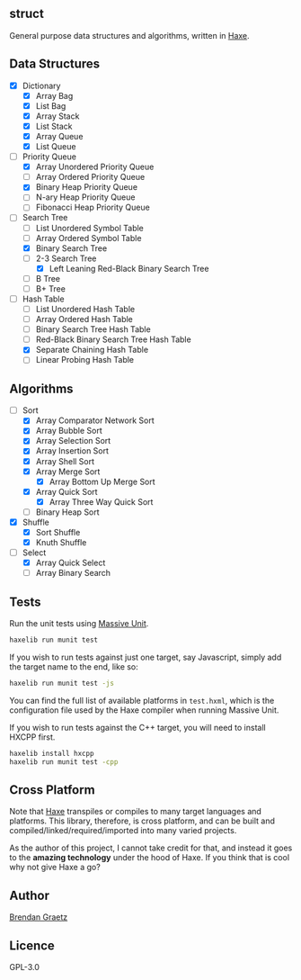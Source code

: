 ## struct

General purpose data structures and algorithms,
written in [Haxe](http://haxe.org/).

## Data Structures

- [x] Dictionary
  - [x] Array Bag
  - [x] List Bag
  - [x] Array Stack
  - [x] List Stack
  - [x] Array Queue
  - [x] List Queue
- [ ] Priority Queue
  - [x] Array Unordered Priority Queue
  - [ ] Array Ordered Priority Queue
  - [x] Binary Heap Priority Queue
  - [ ] N-ary Heap Priority Queue
  - [ ] Fibonacci Heap Priority Queue
- [ ] Search Tree
  - [ ] List Unordered Symbol Table
  - [ ] Array Ordered Symbol Table
  - [x] Binary Search Tree
  - [ ] 2-3 Search Tree
    - [x] Left Leaning Red-Black Binary Search Tree
  - [ ] B Tree
  - [ ] B+ Tree
- [ ] Hash Table
  - [ ] List Unordered Hash Table
  - [ ] Array Ordered Hash Table
  - [ ] Binary Search Tree Hash Table
  - [ ] Red-Black Binary Search Tree Hash Table
  - [x] Separate Chaining Hash Table
  - [ ] Linear Probing Hash Table

## Algorithms

- [ ] Sort
  - [x] Array Comparator Network Sort
  - [x] Array Bubble Sort
  - [x] Array Selection Sort
  - [x] Array Insertion Sort
  - [x] Array Shell Sort
  - [X] Array Merge Sort
    - [x] Array Bottom Up Merge Sort
  - [x] Array Quick Sort
    - [x] Array Three Way Quick Sort
  - [ ] Binary Heap Sort
- [x] Shuffle
  - [x] Sort Shuffle
  - [x] Knuth Shuffle
- [ ] Select
  - [x] Array Quick Select
  - [ ] Array Binary Search

## Tests

Run the unit tests using
[Massive Unit](http://github.com/massiveinteractive/MassiveUnit).

```bash
haxelib run munit test
```

If you wish to run tests against just one target,
say Javascript,
simply add the target name to the end, like so:

```bash
haxelib run munit test -js
```

You can find the full list of available platforms
in `test.hxml`, which is the configuration file
used by the Haxe compiler when running Massive Unit.

If you wish to run tests against the C++ target,
you will need to install HXCPP first.

```bash
haxelib install hxcpp
haxelib run munit test -cpp
```

## Cross Platform

Note that [Haxe](http://haxe.org/)
transpiles or compiles to many target languages and platforms.
This library, therefore, is cross platform,
and can be built and compiled/linked/required/imported
into many varied projects.

As the author of this project, I cannot take credit for that,
and instead it goes to the **amazing technology** under the hood of Haxe.
If you think that is cool why not give Haxe a go?

## Author

[Brendan Graetz](http://bguiz.com/)

## Licence

GPL-3.0
